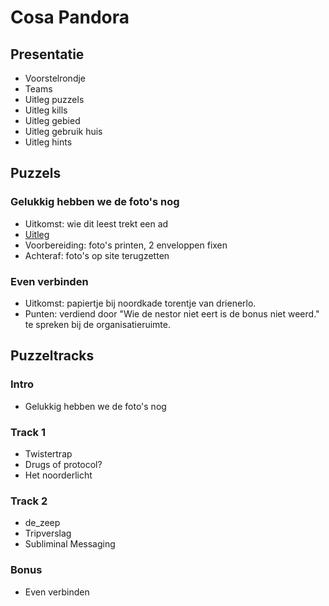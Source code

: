 # Cosa Pandora
## Presentatie
 * Voorstelrondje
 * Teams
 * Uitleg puzzels
 * Uitleg kills
 * Uitleg gebied
 * Uitleg gebruik huis
 * Uitleg hints

## Puzzels
### Gelukkig hebben we de foto's nog
 * Uitkomst: wie dit leest trekt een ad
 * [Uitleg](puzzels/fotoboek/uitleg.md)
 * Voorbereiding: foto's printen, 2 enveloppen fixen
 * Achteraf: foto's op site terugzetten

### Even verbinden
 * Uitkomst: papiertje bij noordkade torentje van drienerlo.
 * Punten: verdiend door "Wie de nestor niet eert is de bonus niet weerd." te spreken bij de organisatieruimte.

## Puzzeltracks
### Intro
 * Gelukkig hebben we de foto's nog

### Track 1
 * Twistertrap
 * Drugs of protocol?
 * Het noorderlicht

### Track 2
 * de_zeep
 * Tripverslag
 * Subliminal Messaging

### Bonus 
 * Even verbinden
